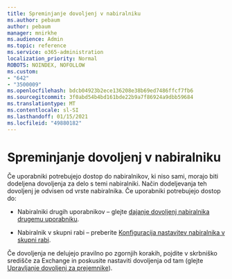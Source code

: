```yaml
---
title: Spreminjanje dovoljenj v nabiralniku
ms.author: pebaum
author: pebaum
manager: mnirkhe
ms.audience: Admin
ms.topic: reference
ms.service: o365-administration
localization_priority: Normal
ROBOTS: NOINDEX, NOFOLLOW
ms.custom:
- "642"
- "3500009"
ms.openlocfilehash: bdcb04923b2ece136208e38b69ed7486ffcf7fb6
ms.sourcegitcommit: 3f0abd54b4bd161bde22b9a7f86924a9dbb59684
ms.translationtype: MT
ms.contentlocale: sl-SI
ms.lasthandoff: 01/15/2021
ms.locfileid: "49880182"
---
```

# <a name="changing-permissions-on-a-mailbox"></a>Spreminjanje dovoljenj v nabiralniku

Če uporabniki potrebujejo dostop do nabiralnikov, ki niso sami, morajo biti dodeljena dovoljenja za delo s temi nabiralniki. Način dodeljevanja teh dovoljenj je odvisen od vrste nabiralnika. Če uporabniki potrebujejo dostop do:
  
- Nabiralniki drugih uporabnikov – glejte [dajanje dovoljenj nabiralnika drugemu uporabniku](https://docs.microsoft.com/microsoft-365/admin/add-users/give-mailbox-permissions-to-another-user).
    
- Nabiralnik v skupni rabi – preberite [Konfiguracija nastavitev nabiralnika v skupni rabi](https://docs.microsoft.com/microsoft-365/admin/email/configure-a-shared-mailbox#add-or-remove-members).
    
Če dovoljenja ne delujejo pravilno po zgornjih korakih, pojdite v skrbniško središče za Exchange in poskusite nastaviti dovoljenja od tam (glejte [Upravljanje dovoljenj za prejemnike](https://technet.microsoft.com/library/jj919240%28v=exchg.150%29.aspx)).
  
